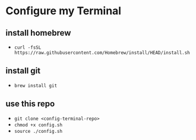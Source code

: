 # Configure my Terminal

## install homebrew 
- ```curl -fsSL https://raw.githubusercontent.com/Homebrew/install/HEAD/install.sh```

## install git
- ```brew install git```

## use this repo
- ```git clone <config-terminal-repo>```
- ```chmod +x config.sh```
- ```source ./config.sh```
